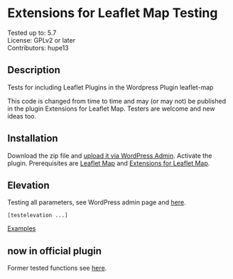 # Extensions for Leaflet Map Testing

Tested up to: 5.7  
License: GPLv2 or later  
Contributors: hupe13

## Description

Tests for including Leaflet Plugins in the Wordpress Plugin leaflet-map

This code is changed from time to time and may (or may not) be published in the plugin Extensions for Leaflet Map. Testers are welcome and new ideas too.

<h2>Installation</h2>

Download the zip file and <a href="https://wordpress.org/support/article/managing-plugins/#manual-upload-via-wordpress-admin">upload it via WordPress Admin</a>.
Activate the plugin. Prerequisites are <a href="https://wordpress.org/plugins/leaflet-map/">Leaflet Map</a> and <a href="https://wordpress.org/plugins/extensions-leaflet-map/">Extensions for Leaflet Map</a>.

<h2>Elevation</h2>

Testing all parameters, see WordPress admin page and <a href="https://github.com/hupe13/extensions-leaflet-map-testing/blob/main/php/elevation_functions.php">here</a>.
```
[testelevation ...]
```

<a href="https://leafext.de/testing/">Examples</a>

<h2>now in official plugin</h2>
Former tested functions see <a href="https://github.com/hupe13/extensions-leaflet-map/">here</a>.
